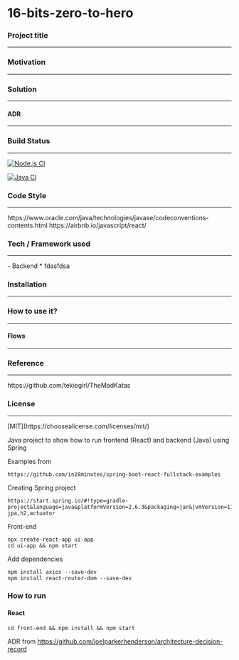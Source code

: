 # 16-bits-zero-to-hero

### Project title
<hr>

### Motivation
<hr>

### Solution
<hr>

#### ADR
<hr>


### Build Status
<hr>

[![Node.js CI](https://github.com/luizgustavocosta/16-bits-zero-to-hero/actions/workflows/node.js.yml/badge.svg)](https://github.com/luizgustavocosta/16-bits-zero-to-hero/actions/workflows/node.js.yml)

[![Java CI](https://github.com/luizgustavocosta/16-bits-zero-to-hero/actions/workflows/java-ci.yml/badge.svg)](https://github.com/luizgustavocosta/16-bits-zero-to-hero/actions/workflows/java-ci.yml)

### Code Style
<hr>
https://www.oracle.com/java/technologies/javase/codeconventions-contents.html
https://airbnb.io/javascript/react/

### Tech / Framework used
<hr>
- Backend
* fdasfdsa

### Installation
<hr>

### How to use it?
<hr>

#### Flows
<hr>

### Reference
<hr>
https://github.com/tekiegirl/TheMadKatas

### License
<hr>
[MIT](https://choosealicense.com/licenses/mit/)

Java project to show how to run frontend (React) and backend (Java) using Spring

Examples from

``
https://github.com/in28minutes/spring-boot-react-fullstack-examples
``

Creating Spring project
```
https://start.spring.io/#!type=gradle-project&language=java&platformVersion=2.6.3&packaging=jar&jvmVersion=11&groupId=com.costa.luiz&artifactId=zero2hero&name=zero2hero&description=Demo%20project&packageName=com.costa.luiz.zero2hero&dependencies=lombok,web,data-jpa,h2,actuator
```


Front-end
```
npx create-react-app ui-app
cd ui-app && npm start
```

Add dependencies
``` 
npm install axios --save-dev
npm install react-router-dom --save-dev
```

### How to run
#### React
```
cd front-end && npm install && npm start
```

ADR from https://github.com/joelparkerhenderson/architecture-decision-record